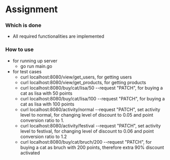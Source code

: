 # Assignment
### Which is done
* All required functionalities are implemented
### How to use
* for running up server
  * go run main.go
* for test cases
  * curl localhost:8080/view/get_users, for getting users
  * curl localhost:8080/view/get_products, for getting products
  * curl localhost:8080/buy/cat/lisa/50 --request "PATCH", for buying a cat as lisa with 50 points
  * curl localhost:8080/buy/cat/lisa/100 --request "PATCH", for buying a cat as lisa with 100 points
  * curl localhost:8080/activity/normal --request "PATCH", set activity level to normal, for changing level of discount to 0.05 and point conversion ratio to 1.
  * curl localhost:8080/activity/festival --request "PATCH", set activity level to festival, for changing level of discount to 0.06 and point conversion ratio to 1.2
  * curl localhost:8080/buy/cat/bruch/200 --request "PATCH", for buying a cat as bruch with 200 points, therefore extra 90% discount activated
